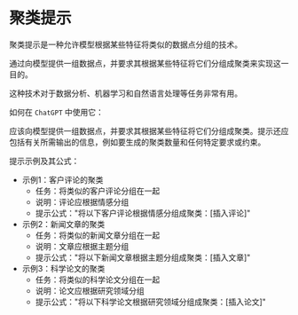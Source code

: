 # 聚类提示

聚类提示是一种允许模型根据某些特征将类似的数据点分组的技术。

通过向模型提供一组数据点，并要求其根据某些特征将它们分组成聚类来实现这一目的。

这种技术对于数据分析、机器学习和自然语言处理等任务非常有用。

如何在 ```ChatGPT``` 中使用它：

应该向模型提供一组数据点，并要求其根据某些特征将它们分组成聚类。提示还应包括有关所需输出的信息，例如要生成的聚类数量和任何特定要求或约束。

提示示例及其公式：

- 示例1：客户评论的聚类
  - 任务：将类似的客户评论分组在一起
  - 说明：评论应根据情感分组
  - 提示公式："将以下客户评论根据情感分组成聚类：[插入评论]"
- 示例2：新闻文章的聚类
  - 任务：将类似的新闻文章分组在一起
  - 说明：文章应根据主题分组
  - 提示公式："将以下新闻文章根据主题分组成聚类：[插入文章]"
- 示例3：科学论文的聚类
  - 任务：将类似的科学论文分组在一起
  - 说明：论文应根据研究领域分组
  - 提示公式："将以下科学论文根据研究领域分组成聚类：[插入论文]"